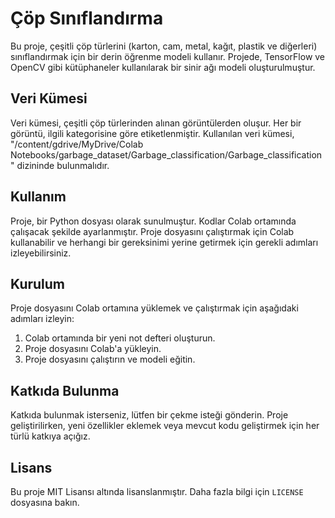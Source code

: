 # Çöp Sınıflandırma

Bu proje, çeşitli çöp türlerini (karton, cam, metal, kağıt, plastik ve diğerleri) sınıflandırmak için bir derin öğrenme modeli kullanır. Projede, TensorFlow ve OpenCV gibi kütüphaneler kullanılarak bir sinir ağı modeli oluşturulmuştur.

## Veri Kümesi

Veri kümesi, çeşitli çöp türlerinden alınan görüntülerden oluşur. Her bir görüntü, ilgili kategorisine göre etiketlenmiştir. Kullanılan veri kümesi, "/content/gdrive/MyDrive/Colab Notebooks/garbage_dataset/Garbage_classification/Garbage_classification" dizininde bulunmalıdır.

## Kullanım

Proje, bir Python dosyası olarak sunulmuştur. Kodlar Colab ortamında çalışacak şekilde ayarlanmıştır. Proje dosyasını çalıştırmak için Colab kullanabilir ve herhangi bir gereksinimi yerine getirmek için gerekli adımları izleyebilirsiniz.

## Kurulum

Proje dosyasını Colab ortamına yüklemek ve çalıştırmak için aşağıdaki adımları izleyin:

1. Colab ortamında bir yeni not defteri oluşturun.
2. Proje dosyasını Colab'a yükleyin.
3. Proje dosyasını çalıştırın ve modeli eğitin.

## Katkıda Bulunma

Katkıda bulunmak isterseniz, lütfen bir çekme isteği gönderin. Proje geliştirilirken, yeni özellikler eklemek veya mevcut kodu geliştirmek için her türlü katkıya açığız.

## Lisans

Bu proje MIT Lisansı altında lisanslanmıştır. Daha fazla bilgi için `LICENSE` dosyasına bakın.
